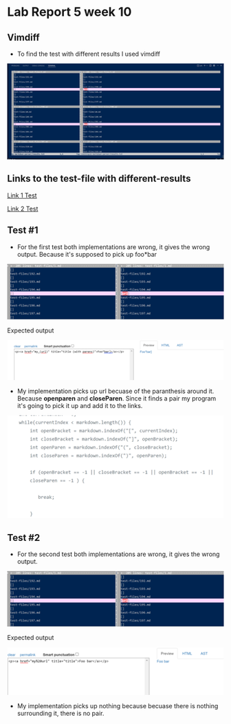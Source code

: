 # Lab Report 5 week 10
## Vimdiff
- To find the test with different results I used vimdiff

![Screenshot 4](Screenshot%20(626).png)

## Links to the test-file with different-results

[Link 1 Test](https://github.com/nidhidhamnani/markdown-parser/blob/main/test-files/194.html.test)



[Link 2 Test](https://github.com/nidhidhamnani/markdown-parser/blob/main/test-files/195.html.test)

## Test #1
- For the first test both implementations are wrong, it gives the wrong output. Because it's supposed to pick up foo*bar

![Screenshot 4](Screenshot%20(628).png)

Expected output

![Screenshot 4](Screenshot%20(631).png)

- My implementation picks up url becuase of the paranthesis around it. Because  **openparen** and **closeParen**. Since it finds a pair my program it's going to pick it up and add it to the links.

![Screenshot 4](Screenshot%20(632).png)

## Test #2
- For the second test both implementations are wrong, it gives the wrong output.

![Screenshot 4](Screenshot%20(628).png)

Expected output

![Screenshot 4](Screenshot%20(633).png)

- My implementation picks up nothing because becuase there is nothing surrounding it, there is no pair. 













